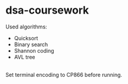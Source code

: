 # dsa-coursework
Used algorithms:
* Quicksort
* Binary search
* Shannon coding
* AVL tree
<br>
Set terminal encoding to CP866 before running.

